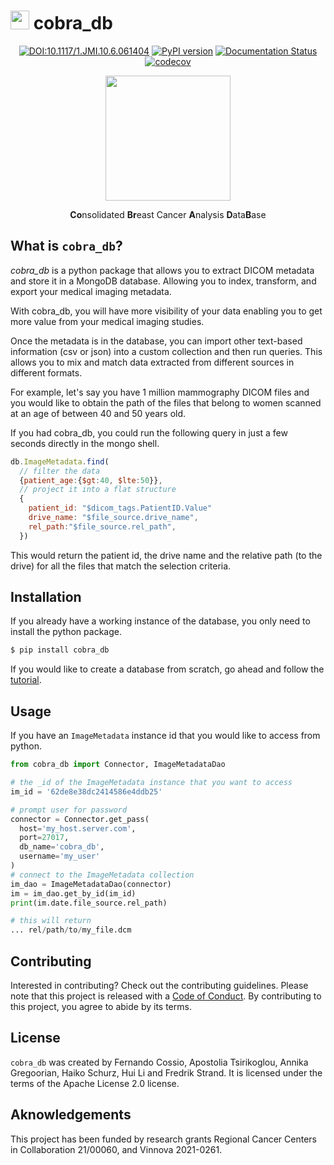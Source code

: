 # <img src="static/img/cobra_db.png" alt="" height="30"/> cobra_db



<center>

[![DOI:10.1117/1.JMI.10.6.061404](https://zenodo.org/badge/DOI/10.1117/1.JMI.10.6.061404.svg)](https://doi.org/10.1117/1.JMI.10.6.061404)
[![PyPI version](https://badge.fury.io/py/cobra_db.svg)](https://badge.fury.io/py/cobra_db)
[![Documentation Status](https://readthedocs.org/projects/cobra-db/badge/?version=latest)](https://cobra-db.readthedocs.io/en/latest/?badge=latest)
[![codecov](https://codecov.io/gh/mammoai/cobra-db/branch/main/graph/badge.svg?token=ASQPS89408)](https://codecov.io/gh/mammoai/cobra-db)

<img src="static/img/cobra_db.png" alt="" height="200"/>

**Co**nsolidated **Br**east Cancer **A**nalysis **D**ata**B**ase
</center>



## What is ```cobra_db```?
_cobra_db_ is a python package that allows you to extract DICOM metadata and store it in a MongoDB database. Allowing you to index, transform, and export your medical imaging metadata.

With cobra_db, you will have more visibility of your data enabling you to get more value from your medical imaging studies.

Once the metadata is in the database, you can import other text-based information (csv or json) into a custom collection and then run queries. This allows you to mix and match data extracted from different sources in different formats.

For example, let's say you have 1 million mammography DICOM files and you would like to obtain the path of the files that belong to women scanned at an age of between 40 and 50 years old.

If you had cobra_db, you could run the following query in just a few seconds directly in the mongo shell.

```javascript
db.ImageMetadata.find(
  // filter the data
  {patient_age:{$gt:40, $lte:50}},
  // project it into a flat structure
  {
    patient_id: "$dicom_tags.PatientID.Value"
    drive_name: "$file_source.drive_name",
    rel_path:"$file_source.rel_path",
  })
```
This would return the patient id, the drive name and the relative path (to the drive) for all the files that match the selection criteria.

## Installation
If you already have a working instance of the database, you only need to install the python package.

```bash
$ pip install cobra_db
```

If you would like to create a database from scratch, go ahead and follow the [tutorial](https://cobra-db.readthedocs.io/en/latest/tutorial.html).

## Usage

If you have an `ImageMetadata` instance id that you would like to access from python.

```python
from cobra_db import Connector, ImageMetadataDao

# the _id of the ImageMetadata instance that you want to access
im_id = '62de8e38dc2414586e4ddb25'

# prompt user for password
connector = Connector.get_pass(
  host='my_host.server.com',
  port=27017,
  db_name='cobra_db',
  username='my_user'
)
# connect to the ImageMetadata collection
im_dao = ImageMetadataDao(connector)
im = im_dao.get_by_id(im_id)
print(im.date.file_source.rel_path)

# this will return
... rel/path/to/my_file.dcm
```

## Contributing

Interested in contributing? Check out the contributing guidelines. Please note that this project is released with a [Code of Conduct](https://cobra-db.readthedocs.io/en/latest/conduct.html). By contributing to this project, you agree to abide by its terms.

## License

`cobra_db` was created by Fernando Cossio, Apostolia Tsirikoglou, Annika Gregoorian, Haiko Schurz, Hui Li and Fredrik Strand. It is licensed under the terms of the Apache License 2.0 license.

## Aknowledgements

This project has been funded by research grants Regional Cancer Centers in Collaboration 21/00060, and Vinnova 2021-0261.
